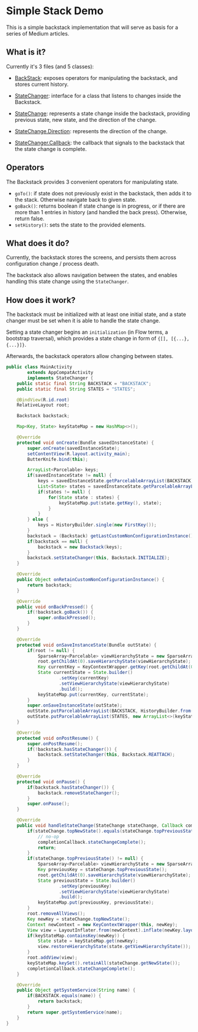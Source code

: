 # Simple Stack Demo

This is a simple backstack implementation that will serve as basis for a series of Medium articles.

## What is it?

Currently it's 3 files (and 5 classes):

- [BackStack](https://github.com/Zhuinden/simple-stack-demo/blob/master/demo-stack/src/main/java/com/zhuinden/simplestackdemo/stack/Backstack.java): exposes operators for manipulating the backstack, and stores current history.
- [StateChanger](https://github.com/Zhuinden/simple-stack-demo/blob/master/demo-stack/src/main/java/com/zhuinden/simplestackdemo/stack/StateChanger.java): interface for a class that listens to changes inside the Backstack.
- [StateChange](https://github.com/Zhuinden/simple-stack-demo/blob/master/demo-stack/src/main/java/com/zhuinden/simplestackdemo/stack/StateChange.java): represents a state change inside the backstack, providing previous state, new state, and the direction of the change.

- [StateChange.Direction](https://github.com/Zhuinden/simple-stack-demo/blob/master/demo-stack/src/main/java/com/zhuinden/simplestackdemo/stack/StateChange.java): represents the direction of the change.
- [StateChanger.Callback](https://github.com/Zhuinden/simple-stack-demo/blob/master/demo-stack/src/main/java/com/zhuinden/simplestackdemo/stack/StateChanger.java): the callback that signals to the backstack that the state change is complete.

## Operators

The Backstack provides 3 convenient operators for manipulating state.

- `goTo()`: if state does not previously exist in the backstack, then adds it to the stack. Otherwise navigate back to given state.
- `goBack()`: returns boolean if state change is in progress, or if there are more than 1 entries in history (and handled the back press). Otherwise, return false.
- `setHistory()`: sets the state to the provided elements.

## What does it do?

Currently, the backstack stores the screens, and persists them across configuration change / process death.

The backstack also allows navigation between the states, and enables handling this state change using the `StateChanger`.

## How does it work?

The backstack must be initialized with at least one initial state, and a state changer must be set when it is able to handle the state change.

Setting a state changer begins an `initialization` (in Flow terms, a bootstrap traversal), which provides a state change in form of `{[], [{...}, {...}]}`.

Afterwards, the backstack operators allow changing between states.

``` java
public class MainActivity
        extends AppCompatActivity
        implements StateChanger {
    public static final String BACKSTACK = "BACKSTACK";
    public static final String STATES = "STATES";

    @BindView(R.id.root)
    RelativeLayout root;

    Backstack backstack;

    Map<Key, State> keyStateMap = new HashMap<>();

    @Override
    protected void onCreate(Bundle savedInstanceState) {
        super.onCreate(savedInstanceState);
        setContentView(R.layout.activity_main);
        ButterKnife.bind(this);

        ArrayList<Parcelable> keys;
        if(savedInstanceState != null) {
            keys = savedInstanceState.getParcelableArrayList(BACKSTACK);
            List<State> states = savedInstanceState.getParcelableArrayList(STATES);
            if(states != null) {
                for(State state : states) {
                    keyStateMap.put(state.getKey(), state);
                }
            }
        } else {
            keys = HistoryBuilder.single(new FirstKey());
        }
        backstack = (Backstack) getLastCustomNonConfigurationInstance();
        if(backstack == null) {
            backstack = new Backstack(keys);
        }
        backstack.setStateChanger(this, Backstack.INITIALIZE);
    }

    @Override
    public Object onRetainCustomNonConfigurationInstance() {
        return backstack;
    }

    @Override
    public void onBackPressed() {
        if(!backstack.goBack()) {
            super.onBackPressed();
        }
    }

    @Override
    protected void onSaveInstanceState(Bundle outState) {
        if(root != null) {
            SparseArray<Parcelable> viewHierarchyState = new SparseArray<>();
            root.getChildAt(0).saveHierarchyState(viewHierarchyState);
            Key currentKey = KeyContextWrapper.getKey(root.getChildAt(0).getContext());
            State currentState = State.builder()
                    .setKey(currentKey)
                    .setViewHierarchyState(viewHierarchyState)
                    .build();
            keyStateMap.put(currentKey, currentState);
        }
        super.onSaveInstanceState(outState);
        outState.putParcelableArrayList(BACKSTACK, HistoryBuilder.from(backstack.getHistory()).build());
        outState.putParcelableArrayList(STATES, new ArrayList<>(keyStateMap.values()));
    }

    @Override
    protected void onPostResume() {
        super.onPostResume();
        if(!backstack.hasStateChanger()) {
            backstack.setStateChanger(this, Backstack.REATTACH);
        }
    }

    @Override
    protected void onPause() {
        if(backstack.hasStateChanger()) {
            backstack.removeStateChanger();
        }
        super.onPause();
    }

    @Override
    public void handleStateChange(StateChange stateChange, Callback completionCallback) {
        if(stateChange.topNewState().equals(stateChange.topPreviousState())) {
            // no-op
            completionCallback.stateChangeComplete();
            return;
        }
        if(stateChange.topPreviousState() != null) {
            SparseArray<Parcelable> viewHierarchyState = new SparseArray<>();
            Key previousKey = stateChange.topPreviousState();
            root.getChildAt(0).saveHierarchyState(viewHierarchyState);
            State previousState = State.builder()
                    .setKey(previousKey)
                    .setViewHierarchyState(viewHierarchyState)
                    .build();
            keyStateMap.put(previousKey, previousState);
        }
        root.removeAllViews();
        Key newKey = stateChange.topNewState();
        Context newContext = new KeyContextWrapper(this, newKey);
        View view = LayoutInflater.from(newContext).inflate(newKey.layout(), root, false);
        if(keyStateMap.containsKey(newKey)) {
            State state = keyStateMap.get(newKey);
            view.restoreHierarchyState(state.getViewHierarchyState());
        }
        root.addView(view);
        keyStateMap.keySet().retainAll(stateChange.getNewState());
        completionCallback.stateChangeComplete();
    }

    @Override
    public Object getSystemService(String name) {
        if(BACKSTACK.equals(name)) {
            return backstack;
        }
        return super.getSystemService(name);
    }
}
```